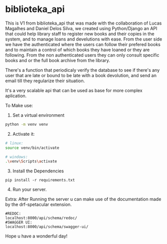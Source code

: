 # biblioteka_api 
This is V1 from biblioteka_api that was made with the collaboration of Lucas Magalhes and Daniel Delos Silva, we created using Python/Django an API that could help library staff to register new books and their copies in the system, and to manage loans and develutions with ease. 
From the user side we have the authenticated where the users can follow their prefered books and to maintain a control of which books they have loaned or they are following.
From the non authenticated users they can only consult specific books and or the full book archive from the library.

There's a function that periodicaly verify the database to see if there's any user that are late or bound to be late with a book devolution, and send an email till they regularize their situation.

It's a very scalable api that can be used as base for more complex aplication.


To Make use:
<br>
1. Set a virtual environment
```bash
python -m venv venv
```

2. Activate it:
```bash
# linux:
source venv/bin/activate

# windows:
.\venv\Scripts\activate
```

3. Install the Dependencies
```
pip install -r requirements.txt
```

4. Run your server.

Extra: After Running the server u can make use of the documentation made by the drf-spetacular extension.
```
#REDOC: 
localhost:8000/api/schema/redoc/
#SWAGGER UI: 
localhost:8000/api/schema/swagger-ui/
```

Hope u have a wonderful day!
